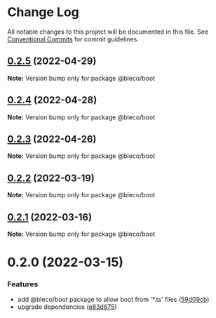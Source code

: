 # Change Log

All notable changes to this project will be documented in this file.
See [Conventional Commits](https://conventionalcommits.org) for commit guidelines.

## [0.2.5](https://gitr.net/betaly/bleco/compare/@bleco/boot@0.2.4...@bleco/boot@0.2.5) (2022-04-29)

**Note:** Version bump only for package @bleco/boot





## [0.2.4](https://gitr.net/betaly/bleco/compare/@bleco/boot@0.2.3...@bleco/boot@0.2.4) (2022-04-28)

**Note:** Version bump only for package @bleco/boot





## [0.2.3](https://gitr.net/betaly/bleco/compare/@bleco/boot@0.2.2...@bleco/boot@0.2.3) (2022-04-26)

**Note:** Version bump only for package @bleco/boot





## [0.2.2](https://gitr.net/betaly/bleco/compare/@bleco/boot@0.2.1...@bleco/boot@0.2.2) (2022-03-19)

**Note:** Version bump only for package @bleco/boot





## [0.2.1](https://gitr.net/betaly/bleco/compare/@bleco/boot@0.2.0...@bleco/boot@0.2.1) (2022-03-16)

**Note:** Version bump only for package @bleco/boot





# 0.2.0 (2022-03-15)


### Features

* add @bleco/boot package to allow boot from '*.ts' files ([59d09cb](https://gitr.net/betaly/bleco/commits/59d09cbe033e8c08c511859ad24ccca77792e5e6))
* upgrade dependencies ([e83d675](https://gitr.net/betaly/bleco/commits/e83d675bc8e6c2da5737ebcfa48378bcc366dbea))
